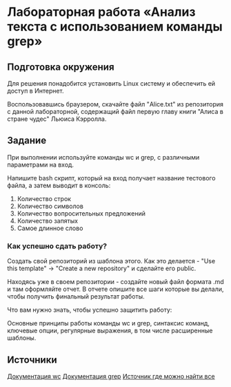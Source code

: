 # Лабораторная работа «Анализ текста с использованием команды grep»

## Подготовка окружения

Для решения понадобится установить Linux систему и обеспечить ей доступ в Интернет.

Воспользовавшись браузером, скачайте файл "Alice.txt" из репозитория с данной лабораторной, содержащий файл первую главу книги "Алиса в стране чудес" Льюиса Кэрролла.

## Задание

При выполнении используйте команды wc и grep, с различными параметрами на вход.

Напишите bash скрипт, который на вход получает название тестового файла, а затем выводит в консоль:

1. Количество строк
2. Количество символов 
3. Количество вопросительных предложений
4. Количество запятых
5. Самое длинное слово

### Как успешно сдать работу?

Создать свой репозиторий из шаблона этого. Как это делается - "Use this template" -> "Create a new repository" и сделайте его public. 

Находясь уже в своем репозитории - создайте новый файл формата .md и там оформляйте отчет. В отчете опишите все шаги которые вы делали, чтобы получить финальный результат работы.

Что вам нужно знать, чтобы успешно защитить работу:

Основные принципы работы команды wc и grep, синтаксис команд, ключевые опции, регулярные выражения, в том числе расширенные шаблоны.

## Источники

[Документация wc](https://www.ibm.com/docs/zh/aix/7.1?topic=w-wc-command)
[Документация grep](https://www.gnu.org/software/grep/manual/grep.html)
[Источник где можно найти все](https://google.com)
